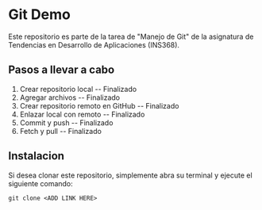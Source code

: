 # Git Demo
Este repositorio es parte de la tarea de "Manejo de Git" de la asignatura de Tendencias en Desarrollo de Aplicaciones (INS368).

## Pasos a llevar a cabo

1. Crear repositorio local -- Finalizado
2. Agregar archivos -- Finalizado
3. Crear repositorio remoto en GitHub -- Finalizado
4. Enlazar local con remoto -- Finalizado
5. Commit y push -- Finalizado
6. Fetch y pull -- Finalizado

## Instalacion 
Si desea clonar este repositorio, simplemente abra su terminal y ejecute el siguiente comando:

```
git clone <ADD LINK HERE>
```

